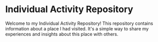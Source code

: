 # Individual Activity Repository
Welcome to my Individual Activity Repository! This repository contains information about a place I had visited. It's a simple way to share my experiences and insights about this place with others.
